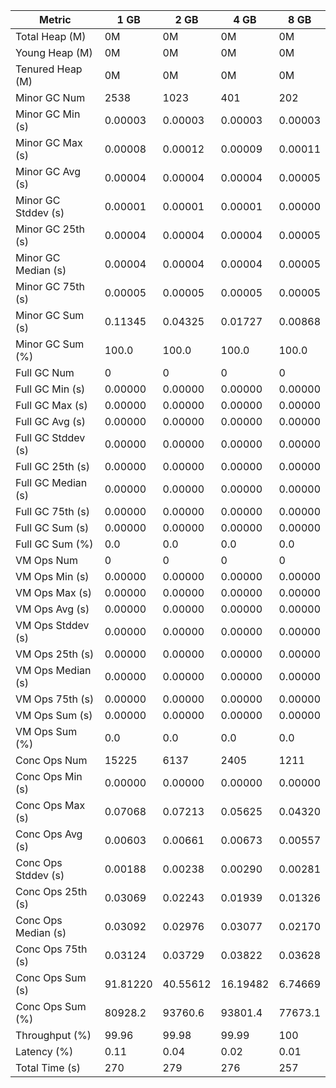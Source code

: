 | Metric | 1 GB | 2 GB | 4 GB | 8 GB |
|------|----|----|----|----|
| Total Heap (M) | 0M | 0M | 0M | 0M |
| Young Heap (M) | 0M | 0M | 0M | 0M |
| Tenured Heap (M) | 0M | 0M | 0M | 0M |
| Minor GC Num | 2538 | 1023 | 401 | 202 |
| Minor GC Min (s) | 0.00003 | 0.00003 | 0.00003 | 0.00003 |
| Minor GC Max (s) | 0.00008 | 0.00012 | 0.00009 | 0.00011 |
| Minor GC Avg (s) | 0.00004 | 0.00004 | 0.00004 | 0.00005 |
| Minor GC Stddev (s) | 0.00001 | 0.00001 | 0.00001 | 0.00000 |
| Minor GC 25th (s) | 0.00004 | 0.00004 | 0.00004 | 0.00005 |
| Minor GC Median (s) | 0.00004 | 0.00004 | 0.00004 | 0.00005 |
| Minor GC 75th (s) | 0.00005 | 0.00005 | 0.00005 | 0.00005 |
| Minor GC Sum (s) | 0.11345 | 0.04325 | 0.01727 | 0.00868 |
| Minor GC Sum (%) | 100.0 | 100.0 | 100.0 | 100.0 |
| Full GC Num | 0 | 0 | 0 | 0 |
| Full GC Min (s) | 0.00000 | 0.00000 | 0.00000 | 0.00000 |
| Full GC Max (s) | 0.00000 | 0.00000 | 0.00000 | 0.00000 |
| Full GC Avg (s) | 0.00000 | 0.00000 | 0.00000 | 0.00000 |
| Full GC Stddev (s) | 0.00000 | 0.00000 | 0.00000 | 0.00000 |
| Full GC 25th (s) | 0.00000 | 0.00000 | 0.00000 | 0.00000 |
| Full GC Median (s) | 0.00000 | 0.00000 | 0.00000 | 0.00000 |
| Full GC 75th (s) | 0.00000 | 0.00000 | 0.00000 | 0.00000 |
| Full GC Sum (s) | 0.00000 | 0.00000 | 0.00000 | 0.00000 |
| Full GC Sum (%) | 0.0 | 0.0 | 0.0 | 0.0 |
| VM Ops Num | 0 | 0 | 0 | 0 |
| VM Ops Min (s) | 0.00000 | 0.00000 | 0.00000 | 0.00000 |
| VM Ops Max (s) | 0.00000 | 0.00000 | 0.00000 | 0.00000 |
| VM Ops Avg (s) | 0.00000 | 0.00000 | 0.00000 | 0.00000 |
| VM Ops Stddev (s) | 0.00000 | 0.00000 | 0.00000 | 0.00000 |
| VM Ops 25th (s) | 0.00000 | 0.00000 | 0.00000 | 0.00000 |
| VM Ops Median (s) | 0.00000 | 0.00000 | 0.00000 | 0.00000 |
| VM Ops 75th (s) | 0.00000 | 0.00000 | 0.00000 | 0.00000 |
| VM Ops Sum (s) | 0.00000 | 0.00000 | 0.00000 | 0.00000 |
| VM Ops Sum (%) | 0.0 | 0.0 | 0.0 | 0.0 |
| Conc Ops Num | 15225 | 6137 | 2405 | 1211 |
| Conc Ops Min (s) | 0.00000 | 0.00000 | 0.00000 | 0.00000 |
| Conc Ops Max (s) | 0.07068 | 0.07213 | 0.05625 | 0.04320 |
| Conc Ops Avg (s) | 0.00603 | 0.00661 | 0.00673 | 0.00557 |
| Conc Ops Stddev (s) | 0.00188 | 0.00238 | 0.00290 | 0.00281 |
| Conc Ops 25th (s) | 0.03069 | 0.02243 | 0.01939 | 0.01326 |
| Conc Ops Median (s) | 0.03092 | 0.02976 | 0.03077 | 0.02170 |
| Conc Ops 75th (s) | 0.03124 | 0.03729 | 0.03822 | 0.03628 |
| Conc Ops Sum (s) | 91.81220 | 40.55612 | 16.19482 | 6.74669 |
| Conc Ops Sum (%) | 80928.2 | 93760.6 | 93801.4 | 77673.1 |
| Throughput (%) | 99.96 | 99.98 | 99.99 | 100 |
| Latency (%) | 0.11 | 0.04 | 0.02 | 0.01 |
| Total Time (s) | 270 | 279 | 276 | 257 |
